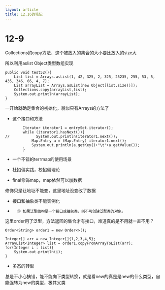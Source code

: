 ```yaml
---
layout: article
title: 12.16的笔记
---
```


# 12-9

Collections的copy方法，这个被放入的集合的大小要比放入的size大

所以利用aslist  Object类型数组实现

```
public void test52(){
    List list = Arrays.asList(1, 42, 325, 2, 325, 25235, 255, 53, 5, 435, 346, 66, 4, 7);
    List arrayList = Arrays.asList(new Object[list.size()]);
    Collections.copy(arrayList,list);
    System.out.println(arrayList);
}
```

一开始就确定集合的初始化，貌似只有Arrays的方法了

- 这个接口和方法

```
        Iterator iterator1 = entrySet.iterator();
        while (iterator1.hasNext()){
//            System.out.println(iterator1.next());
            Map.Entry a = (Map.Entry) iterator1.next();
            System.out.println(a.getKey()+"\t"+a.getValue());
        }
```

- 一个不错的terrmap的使用场景

- 社招偏实践，校招偏理论

- final修饰map，map依然可以加数据

修饰只是让地址不能变，这里地址没变改了数据

- 接口和抽象类不能实例化

- ```
	③ 如果泛型结构是一个接口或抽象类，则不可创建泛型类的对象。
	```

这里order用了泛型，方法返回的集合才有接口，难道真的是不用就一直不用？

```
Order<String> order1 = new Order<>();

Integer[] arr = new Integer[]{1,2,3,4,5};
ArrayList<Integer> list = order1.copyFromArrayToList(arr);
for(Integer i : list){
    System.out.println(i);
}
```

- 多态的转型

总是不小心搞错，能不能向下类型转换，就是看new的真是是new的什么类型，自能强转为new的类型，极其父类

